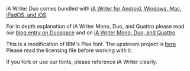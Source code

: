 iA Writer Duo comes bundled with [iA Writer for Android, Windows, Mac, iPadOS, and iOS](https://ia.net/writer/)

For in depth explanation of iA Writer Mono, Duo, and Quattro please read our [blog entry on Duospace](http://ia.net/topics/in-search-of-the-perfect-writing-font/) and on [iA Writer Mono, Duo, and Quattro](https://ia.net/writer/topics/a-typographic-christmas)

This is a modification of IBM's Plex font. 
The upstream project is [here](https://github.com/IBM/type)
Please read the licensing file before working with it. 

If you fork or use our fonts, please reference iA Writer clearly.
